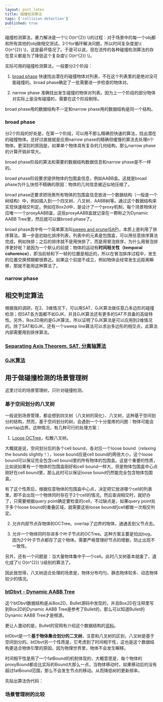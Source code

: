 ```yaml
---
layout: post_latex
title: 碰撞检测算法
tags: ['collision detection']
published: true
---
```


碰撞检测算法，暴力解决是一个\\( O(n\^\{2\}) \\)的过程：对于场景中的每一个obj都和所有其他的obj做相交测试。2个for循环解决问题，所以时间复杂度是\\( O(n\^\{2\}) \\)，这是最坏情况了。于是可以说，现在流传的各种碰撞检测算法的存在意义都是为了降低这个复杂度\\( O(n\^\{2\}) \\)。


<!--more-->


实际可用的碰撞检测算法，一般要分2个阶段：

1. [broad phase](http://www.bulletphysics.org/mediawiki-1.5.8/index.php/Broadphase) 快速找出潜在的碰撞物体对列表，不在这个列表里的是绝对没可能碰撞的。broad phase确定了一批需要进一步检查的物体对。

2. narrow phase 准确找出发生碰撞的物体对列表。因为上一个阶段的部分物体对实际上是没有碰撞的，需要在这个阶段剔除。

broad phase用的数据结构不一定和narrow phase用的数据结构是同一个结构。

### broad phase

分2个阶段的好处是，在第一个阶段，可以用不那么精确但快速的算法，找出潜在的碰撞物体。总好过直接就是应用narrow phase的精确但缓慢的算法去处理n个物体。更深刻的原因是，如果单个物体具有复杂的几何结构，那么narrow phase的计算开销非常大。

broad phase阶段的算法和需要的数据结构数据信息和narrow phase是不一样的。

broad phase阶段要求提供物体的包围盒信息，例如AABB盒。这就是broad phase为什么快但不精确的原因：物体的几何信息被近似地压缩了。

broad phase还要求把场景所有物体的包围盒信息放进一个数据结构（一般是一个树结构）中，例如插入到一个四叉树、八叉树、AABB树等。通过这个数据结构来实现快速相交判定。例如在Box2d中，是设计了一个proxy机制，每个场景物体对应唯一一个proxyAABB盒，这些proxyAABB盒就记录在一颗称之为Dynamic AABB Tree里，然后就可以做broad phase了。

broad phase其中有一个简单算法叫[sweep and prune(SAP)](https://en.wikipedia.org/wiki/Sweep_and_prune)，本质上是利用了排序算法。第一步是初始化排序列表，列表中的元素是包围盒，可以用任意排序算法完成，例如快排；之后的排序就不是用快排了，而是用冒泡排序，为什么用冒泡排序更好呢？是因为一个默认的前提：物体的运动有**时间相关性（temporal coherence）**，即当前帧和下一帧的位置是相近的，所以在冒泡排序过程中，发生的位置交换预期都很靠近。如果这个前提不成立，例如物体会经常发生远距离瞬移，那就不能用这种算法了。

### narrow phase


## 相交判定算法

根据我的调研，在2、3维情况下，可以用SAT、GJK算法做任意凸多边形的碰撞检测；但SAT各方面都不如GJK，并且GJK算法还有更多的SAT不具备的高级特性。另外，Box2D用的是GJK算法，所以证明了GJK算法是可以应用到2维情况的。除了SAT和GJK，还有一个sweep line算法可以求出多边形的相交点，此算法内部需要用到排序算法。

### [Separating Axis Theorem, SAT, 分离轴算法](https://en.wikipedia.org/wiki/Hyperplane_separation_theorem) 


### [GJK算法](https://en.wikipedia.org/wiki/Gilbert%E2%80%93Johnson%E2%80%93Keerthi_distance_algorithm)

## 用于做碰撞检测的场景管理树

这里讨论的场景管理树，只针对碰撞检测。

### 基于空间划分的八叉树

一般说到场景管理，都会想到四叉树（八叉树的简化）、八叉树，这种基于空间划分的结构，然而，基于空间划分的树，会遇到一个十分蛋疼的问题：物体可能会overlap边界。这种情况，有几种可行的处理方案：

1. [Loose OCTree](https://anteru.net/blog/2008/11/14/315/)，松散八叉树。

大概就是说，空间划分后的各个cell bound，各对应一个loose bound（relaxing the bounds slightly！），loose bound应是cell bound的两倍大小，这个loose bound可以保证完全包含cell bound里的所有物体的包围盒。这是个重要的性质，比如说如果有一个物体的包围盒刚好和cell bound一样大，但是物体包围盒中心点刚好在cell bound里，那么此时可以保证loose bound仍然能完全包含物体包围盒。

有了这个性质后，根据任意物体的包围盒中心点，决定把它放进哪个cell的列表里。即不会出现一个物体同时存在于2个cell的情况。然后查询相交时，就好办了，只需要根据query point确定要检查的cell，不过缺点是，如果query point处于多个loose bound的重叠区域，就需要这些loose bound的cell都做一次相交判定。

2. 允许内部节点存物体的OCTree。overlap了边界的物体，通通丢到父节点去。

3. 允许一个物体同时存进多个叶子节点的OCTree。这种方案主要是怕出bug，因为2个叶子节点都存了这个物体。需要严格管理好节点的增删，防止出现不一致性。

另外，还有一个问题是：当大量物体集中于一个cell。此时八叉树基本就废了，退化成了\\( O(n\^\{2\}) \\)级别的算法了。

因此我觉得，八叉树适合处理的场景是，物体分布均匀、静态物体较多、动态物体较少的情况。


### [btDbvt - Dynamic AABB Tree](http://www.bulletphysics.org/mediawiki-1.5.8/index.php?title=BtDbvt_dynamic_aabb_tree)

这个btDbvt数据结构是从Box2D、Bullet源码中发现的，并且Box2D在注释里写到Box2D的Dynamic AABB Tree是参考了Bullet的，那么可以知道Bullet的Dynamic AABB Tree才是根源。

更让人激动的是，Bullet的官网有介绍这个数据结构的[资料](http://www.bulletphysics.org/mediawiki-1.5.8/index.php/BtDbvt_dynamic_aabb_tree)。

btDbvt是一个**基于物体集合划分的二叉树**，注意和八叉树的区别，八叉树是基于空间划分的。btDbvt另一个性质是，它考虑到了时间相干性，这也是这个数据结构更适合物体引擎的原因，因为物理世界里，物体不会发生瞬移。

时间相干性是用了一个fatBound的机制体现的，大概意思是，每个物体的proxyBound都会比实际的Bound大那么一点，当物体移动时，如果移动后的没有超过fatBound范围，那么不会发生节点的移动。从而降低树的更新频率。

先贴出算法伪代码：


### 场景管理树的比较


